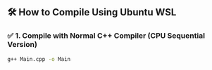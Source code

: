 ## 🛠️ How to Compile Using Ubuntu WSL

### ✅ 1. Compile with Normal C++ Compiler (CPU Sequential Version)
```bash
g++ Main.cpp -o Main
